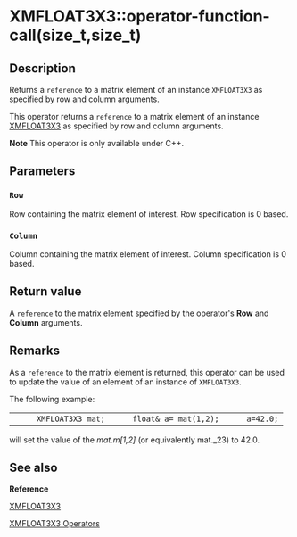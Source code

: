 # XMFLOAT3X3::operator-function-call(size_t,size_t)

## Description

Returns a `reference` to a matrix element of an instance `XMFLOAT3X3` as
specified by row and column arguments.

This operator returns a `reference` to a matrix element of an instance [XMFLOAT3X3](https://learn.microsoft.com/windows/win32/api/directxmath/ns-directxmath-xmfloat3x3)  as specified by row and column arguments.

**Note** This operator is only available under C++.

## Parameters

### `Row`

Row containing the matrix element of interest. Row specification is 0 based.

### `Column`

Column containing the matrix element of interest. Column specification is 0 based.

## Return value

A `reference` to the matrix element specified by the operator's
**Row** and **Column** arguments.

## Remarks

As a `reference` to the matrix element is returned, this operator can be used
to update the value of an element of an instance of `XMFLOAT3X3`.

The following example:

|  |
| --- |
| ```      XMFLOAT3X3 mat;      float& a= mat(1,2);      a=42.0; ``` |

will set the value of the *mat.m[1,2]* (or equivalently mat._23) to 42.0.

## See also

**Reference**

[XMFLOAT3X3](https://learn.microsoft.com/windows/win32/api/directxmath/ns-directxmath-xmfloat3x3)

[XMFLOAT3X3 Operators](https://learn.microsoft.com/windows/win32/dxmath/ovw-xmfloat3x3-operators)